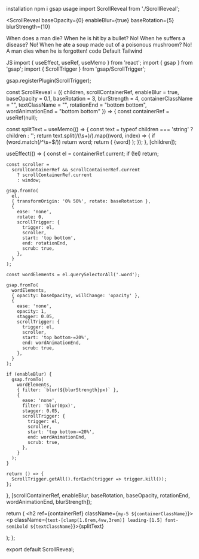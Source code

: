 installation
npm i gsap
usage
import ScrollReveal from './ScrollReveal';

<ScrollReveal
  baseOpacity={0}
  enableBlur={true}
  baseRotation={5}
  blurStrength={10}
>
  When does a man die? When he is hit by a bullet? No! When he suffers a disease?
  No! When he ate a soup made out of a poisonous mushroom?
  No! A man dies when he is forgotten!
</ScrollReveal>
code
 Default
 Tailwind

JS
import { useEffect, useRef, useMemo } from 'react';
import { gsap } from 'gsap';
import { ScrollTrigger } from 'gsap/ScrollTrigger';

gsap.registerPlugin(ScrollTrigger);

const ScrollReveal = ({
  children,
  scrollContainerRef,
  enableBlur = true,
  baseOpacity = 0.1,
  baseRotation = 3,
  blurStrength = 4,
  containerClassName = "",
  textClassName = "",
  rotationEnd = "bottom bottom",
  wordAnimationEnd = "bottom bottom"
}) => {
  const containerRef = useRef(null);

  const splitText = useMemo(() => {
    const text = typeof children === 'string' ? children : '';
    return text.split(/(\s+)/).map((word, index) => {
      if (word.match(/^\s+$/)) return word;
      return (
        <span className="inline-block" key={index}>
          {word}
        </span>
      );
    });
  }, [children]);

  useEffect(() => {
    const el = containerRef.current;
    if (!el) return;

    const scroller =
      scrollContainerRef && scrollContainerRef.current
        ? scrollContainerRef.current
        : window;

    gsap.fromTo(
      el,
      { transformOrigin: '0% 50%', rotate: baseRotation },
      {
        ease: 'none',
        rotate: 0,
        scrollTrigger: {
          trigger: el,
          scroller,
          start: 'top bottom',
          end: rotationEnd,
          scrub: true,
        },
      }
    );

    const wordElements = el.querySelectorAll('.word');

    gsap.fromTo(
      wordElements,
      { opacity: baseOpacity, willChange: 'opacity' },
      {
        ease: 'none',
        opacity: 1,
        stagger: 0.05,
        scrollTrigger: {
          trigger: el,
          scroller,
          start: 'top bottom-=20%',
          end: wordAnimationEnd,
          scrub: true,
        },
      }
    );

    if (enableBlur) {
      gsap.fromTo(
        wordElements,
        { filter: `blur(${blurStrength}px)` },
        {
          ease: 'none',
          filter: 'blur(0px)',
          stagger: 0.05,
          scrollTrigger: {
            trigger: el,
            scroller,
            start: 'top bottom-=20%',
            end: wordAnimationEnd,
            scrub: true,
          },
        }
      );
    }

    return () => {
      ScrollTrigger.getAll().forEach(trigger => trigger.kill());
    };
  }, [scrollContainerRef, enableBlur, baseRotation, baseOpacity, rotationEnd, wordAnimationEnd, blurStrength]);

  return (
    <h2 ref={containerRef} className={`my-5 ${containerClassName}`}>
      <p className={`text-[clamp(1.6rem,4vw,3rem)] leading-[1.5] font-semibold ${textClassName}`}>{splitText}</p>
    </h2>
  );
};

export default ScrollReveal;